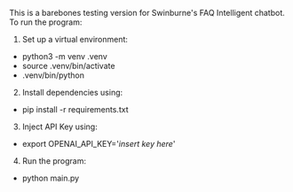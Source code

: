 This is a barebones testing version for Swinburne's FAQ Intelligent chatbot.
To run the program:

1) Set up a virtual environment:
 - python3 -m venv .venv
 -  source .venv/bin/activate
 -  .venv/bin/python
  
2) Install dependencies using:
 - pip install -r requirements.txt

3) Inject API Key using:
 - export OPENAI_API_KEY='_insert key here_'

4) Run the program:
 - python main.py
  
